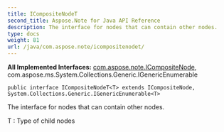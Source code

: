 ```yaml
---
title: ICompositeNodeT
second_title: Aspose.Note for Java API Reference
description: The interface for nodes that can contain other nodes.
type: docs
weight: 81
url: /java/com.aspose.note/icompositenodet/
---
```


**All Implemented Interfaces:**
[com.aspose.note.ICompositeNode](../../com.aspose.note/icompositenode), com.aspose.ms.System.Collections.Generic.IGenericEnumerable
```
public interface ICompositeNodeT<T> extends ICompositeNode, System.Collections.Generic.IGenericEnumerable<T>
```

The interface for nodes that can contain other nodes.

 T : Type of child nodes
